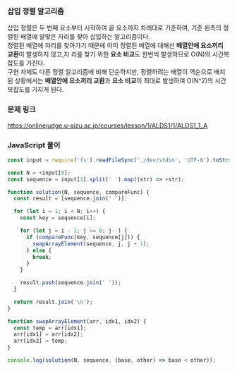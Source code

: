 ### 삽입 정렬 알고리즘
삽입 정렬은 두 번째 요소부터 시작하여 끝 요소까지 차례대로 기준하여, 기준 왼측의 정렬된 배열에 알맞은 자리를 찾아 삽입하는 알고리즘이다.   
정렬된 배열에 자리를 찾아가기 때문에 이미 정렬된 배열에 대해선 **배열안에 요소끼리 교환**이 발생하지 않고,자 리를 찾기 위한 **요소 비교**도 한번씩 발생하므로 O(N)의 시간복잡도를 가진다.   
구현 자체도 다른 정렬 알고리즘에 비해 단순하지만, 정렬하려는 배열이 역순으로 배치된 상황에서는 **배열안에 요소끼리 교환**과 **요소 비교**이 최대로 발생하여 O(N^2)의 시간복잡도를 가지게 된다.

### 문제 링크
https://onlinejudge.u-aizu.ac.jp/courses/lesson/1/ALDS1/1/ALDS1_1_A

### JavaScript 풀이
```js
const input = require('fs').readFileSync('./dev/stdin', 'UTF-8').toString().split('\n');

const N = +input[0];
const sequence = input[1].split(' ').map((str) => +str);

function solution(N, sequence, compareFunc) {
  const result = [sequence.join(' ')];

  for (let i = 1; i < N; i++) {
    const key = sequence[i];

    for (let j = i - 1; j >= 0; j--) {
      if (compareFunc(key, sequence[j])) {
        swapArrayElement(sequence, j, j + 1);
      } else {
        break;
      }
    }

    result.push(sequence.join(' '));
  }

  return result.join('\n');
}

function swapArrayElement(arr, idx1, idx2) {
  const temp = arr[idx1];
  arr[idx1] = arr[idx2];
  arr[idx2] = temp;
}

console.log(solution(N, sequence, (base, other) => base < other));

```
